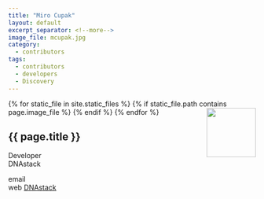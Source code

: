 ```yaml
---
title: "Miro Cupak"
layout: default
excerpt_separator: <!--more-->
image_file: mcupak.jpg
category:
  - contributors
tags:
  - contributors
  - developers
  - Discovery
---
```


{% for static_file in site.static_files %}
  {% if static_file.path contains page.image_file %}
<img style="float: right; width: 100px;" src="{{ static_file.path | relative_url}}" />
  {% endif %}
{% endfor %}

## {{ page.title }}

Developer  
DNAstack  

<!--more-->

email []()  
web [DNAstack](http://dnastack.com)  

